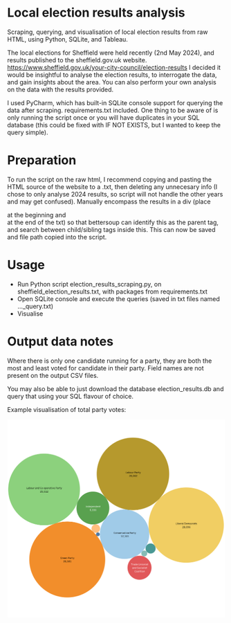 # Local election results analysis
Scraping, querying, and visualisation of local election results from raw HTML, using Python, SQLite, and Tableau.

The local elections for Sheffield were held recently (2nd May 2024), and results published to the sheffield.gov.uk website.
https://www.sheffield.gov.uk/your-city-council/election-results
I decided it would be insightful to analyse the election results, to interrogate the data, and gain insights about the area. 
You can also perform your own analysis on the data with the results provided.

I used PyCharm, which has built-in SQLite console support for querying the data after scraping. requirements.txt included.
One thing to be aware of is only running the script once or you will have duplicates in your SQL database (this could be fixed with IF NOT EXISTS, but I wanted to keep the query simple).

# Preparation
To run the script on the raw html, I recommend copying and pasting the HTML source of the website to a .txt, then deleting any unnecesary info (I chose to only analyse 2024 results, so script will not handle the other years and may get confused). Manually encompass the results in a div (place <div> at the beginning and </div> at the end of the txt) so that bettersoup can identify this as the parent tag, and search between child/sibling tags inside this. This can now be saved and file path copied into the script.

# Usage
- Run Python script election_results_scraping.py, on sheffield_election_results.txt, with packages from requirements.txt
- Open SQLite console and execute the queries (saved in txt files named ..._query.txt)
- Visualise

# Output data notes
Where there is only one candidate running for a party, they are both the most and least voted for candidate in their party.
Field names are not present on the output CSV files.

You may also be able to just download the database election_results.db and query that using your SQL flavour of choice.

Example visualisation of total party votes:

![Example visualisation of total party votes](https://github.com/willhampshire/election_results/blob/main/output/total_party_votes_bubbles.png?raw=true)

